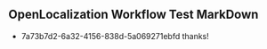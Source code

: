 ## OpenLocalization Workflow Test MarkDown
* 7a73b7d2-6a32-4156-838d-5a069271ebfd thanks!

<!--HONumber=Aug16_HO4-->


